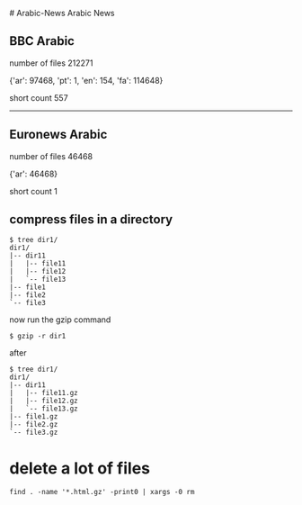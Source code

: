 ﻿﻿﻿﻿﻿﻿﻿﻿# Arabic-NewsArabic News ## BBC Arabic number of files 212271{'ar': 97468, 'pt': 1, 'en': 154, 'fa': 114648}short count 557--- ## Euronews Arabic number of files 46468{'ar': 46468}short count 1## compress files in a directory ```$ tree dir1/dir1/|-- dir11|   |-- file11|   |-- file12|   `-- file13|-- file1|-- file2`-- file3```now run the gzip command`$ gzip -r dir1`after```$ tree dir1/dir1/|-- dir11|   |-- file11.gz|   |-- file12.gz|   `-- file13.gz|-- file1.gz|-- file2.gz`-- file3.gz```# delete a lot of files `find . -name '*.html.gz' -print0 | xargs -0 rm`